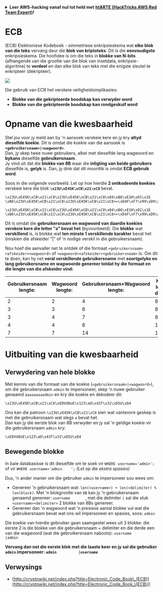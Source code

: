 <details>

<summary><strong>Leer AWS-hacking vanaf nul tot held met</strong> <a href="https://training.hacktricks.xyz/courses/arte"><strong>htARTE (HackTricks AWS Red Team Expert)</strong></a><strong>!</strong></summary>

Ander maniere om HackTricks te ondersteun:

* As jy wil sien dat jou **maatskappy geadverteer word in HackTricks** of **HackTricks aflaai in PDF-formaat** Kyk na die [**INSKRYWINGSPLANNE**](https://github.com/sponsors/carlospolop)!
* Kry die [**amptelike PEASS & HackTricks swag**](https://peass.creator-spring.com)
* Ontdek [**Die PEASS-familie**](https://opensea.io/collection/the-peass-family), ons versameling eksklusiewe [**NFT's**](https://opensea.io/collection/the-peass-family)
* **Sluit aan by die** 💬 [**Discord-groep**](https://discord.gg/hRep4RUj7f) of die [**telegram-groep**](https://t.me/peass) of **volg** ons op **Twitter** 🐦 [**@hacktricks_live**](https://twitter.com/hacktricks_live)**.**
* **Deel jou haktruuks deur PR's in te dien by die** [**HackTricks**](https://github.com/carlospolop/hacktricks) en [**HackTricks Cloud**](https://github.com/carlospolop/hacktricks-cloud) github-opslag.

</details>


# ECB

(ECB) Elektroniese Kodeboek - simmetriese enkripsieskema wat **elke blok van die teks** vervang deur die **blok van kriptoteks**. Dit is die **eenvoudigste** enkripsieskema. Die hoofidee is om die teks in **blokke van N-bits** (afhangende van die grootte van die blok van insetdata, enkripsie-algoritme) te **verdeel** en dan elke blok van teks met die enigste sleutel te enkripteer (dekripteer).

![](https://upload.wikimedia.org/wikipedia/commons/thumb/e/e6/ECB_decryption.svg/601px-ECB_decryption.svg.png)

Die gebruik van ECB het verskeie veiligheidsimplikasies:

* **Blokke van die gekripteerde boodskap kan verwyder word**
* **Blokke van die gekripteerde boodskap kan rondgeskuif word**

# Opname van die kwesbaarheid

Stel jou voor jy meld aan by 'n aansoek verskeie kere en jy kry **altyd dieselfde koekie**. Dit is omdat die koekie van die aansoek is **`<gebruikersnaam>|<wagwoord>`**.\
Dan, jy skep twee nuwe gebruikers, albei met dieselfde lang wagwoord en **bykans** dieselfde **gebruikersnaam**.\
Jy vind uit dat die **blokke van 8B** waar die **inligting van beide gebruikers** dieselfde is, **gelyk** is. Dan, jy dink dat dit moontlik is omdat **ECB gebruik word**.

Soos in die volgende voorbeeld. Let op hoe hierdie **2 ontkodeerde koekies** verskeie kere die blok **`\x23U\xE45K\xCB\x21\xC8`** bevat.
```
\x23U\xE45K\xCB\x21\xC8\x23U\xE45K\xCB\x21\xC8\x04\xB6\xE1H\xD1\x1E \xB6\x23U\xE45K\xCB\x21\xC8\x23U\xE45K\xCB\x21\xC8+=\xD4F\xF7\x99\xD9\xA9

\x23U\xE45K\xCB\x21\xC8\x23U\xE45K\xCB\x21\xC8\x04\xB6\xE1H\xD1\x1E \xB6\x23U\xE45K\xCB\x21\xC8\x23U\xE45K\xCB\x21\xC8+=\xD4F\xF7\x99\xD9\xA9
```
Dit is omdat die **gebruikersnaam en wagwoord van daardie koekies verskeie kere die letter "a" bevat het** (byvoorbeeld). Die **blokke** wat **verskillend** is, is blokke wat **ten minste 1 verskillende karakter** bevat het (miskien die afskeider "|" of 'n nodige verskil in die gebruikersnaam).

Nou hoef die aanvaller net te ontdek of die formaat `<gebruikersnaam><afskeider><wagwoord>` of `<wagwoord><afskeider><gebruikersnaam>` is. Om dit te doen, kan hy net **veral verskillende gebruikersname** met **soortgelyke en lang gebruikersname en wagwoorde genereer totdat hy die formaat en die lengte van die afskeider vind:**

| Gebruikersnaam lengte: | Wagwoord lengte: | Gebruikersnaam+Wagwoord lengte: | Koekie se lengte (na dekodeer): |
| ---------------------- | ----------------- | ------------------------------- | -------------------------------- |
| 2                      | 2                 | 4                               | 8                                |
| 3                      | 3                 | 6                               | 8                                |
| 3                      | 4                 | 7                               | 8                                |
| 4                      | 4                 | 8                               | 16                               |
| 7                      | 7                 | 14                              | 16                               |

# Uitbuiting van die kwesbaarheid

## Verwydering van hele blokke

Met kennis van die formaat van die koekie (`<gebruikersnaam>|<wagwoord>`), om die gebruikersnaam `admin` te impersoneer, skep 'n nuwe gebruiker genaamd `aaaaaaaaadmin` en kry die koekie en dekodeer dit:
```
\x23U\xE45K\xCB\x21\xC8\xE0Vd8oE\x123\aO\x43T\x32\xD5U\xD4
```
Ons kan die patroon `\x23U\xE45K\xCB\x21\xC8` sien wat vantevore geskep is met die gebruikersnaam wat slegs `a` bevat het.\
Dan kan jy die eerste blok van 8B verwyder en jy sal 'n geldige koekie vir die gebruikersnaam `admin` kry:
```
\xE0Vd8oE\x123\aO\x43T\x32\xD5U\xD4
```
## Bewegende blokke

In baie databasisse is dit dieselfde om te soek vir `WHERE username='admin';` of vir `WHERE username='admin    ';` _(Let op die ekstra spasies)_

Dus, 'n ander manier om die gebruiker `admin` te impersoneer sou wees om:

* Genereer 'n gebruikersnaam wat: `len(<username>) + len(<delimiter) % len(block)`. Met 'n blokgrootte van `8B` kan jy 'n gebruikersnaam genaamd genereer: `username       `, met die delimiter `|` sal die stuk `<username><delimiter>` 2 blokke van 8Bs genereer.
* Genereer dan 'n wagwoord wat 'n presiese aantal blokke vul wat die gebruikersnaam bevat wat ons wil impersoneer en spasies, soos: `admin   `

Die koekie van hierdie gebruiker gaan saamgestel wees uit 3 blokke: die eerste 2 is die blokke van die gebruikersnaam + delimiter en die derde een van die wagwoord (wat die gebruikersnaam naboots): `username       |admin   `

**Vervang dan net die eerste blok met die laaste keer en jy sal die gebruiker `admin` impersoneer: `admin          |username`**

## Verwysings

* [http://cryptowiki.net/index.php?title=Electronic_Code_Book\_(ECB)](http://cryptowiki.net/index.php?title=Electronic_Code_Book_\(ECB\))
